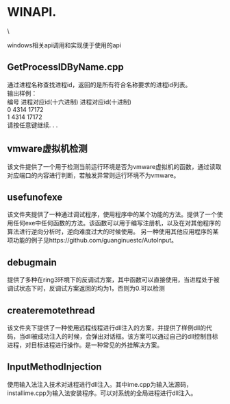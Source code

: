 # WINAPI.
\


windows相关api调用和实现便于使用的api
## GetProcessIDByName.cpp
通过进程名称查找进程id，返回的是所有符合名称要求的进程id列表。\
输出样例：\
编号    进程对应id(十六进制)    进程对应id(十进制)\
0       4314                    17172\
1       4314                    17172\
请按任意键继续. . .

## vmware虚拟机检测
该文件提供了一个用于检测当前运行环境是否为vmware虚拟机的函数，通过读取对应端口的内容进行判断，若触发异常则运行环境不为vmware。


## usefunofexe
该文件夹提供了一种通过调试程序，使用程序中的某个功能的方法。提供了一个使用任何exe中任何函数的方法。该函数可以用于编写注册机，以及在对其他程序的算法进行逆向分析时，逆向难度过大的时候使用。
另一种使用其他应用程序的某项功能的例子见https://github.com/guanginuestc/AutoInput。

## debugmain
提供了多种在ring3环境下的反调试方案，其中函数可以直接使用，当进程处于被调试状态下时，反调试方案返回的均为1，否则为0.可以检测
## createremotethread
该文件夹下提供了一种使用远程线程进行dll注入的方案，并提供了样例dll的代码，当dll被成功注入的时候，会弹出对话框。该方案可以通过自己的dll控制目标进程，对目标进程进行操作。是一种常见的外挂解决方案。

## InputMethodInjection
使用输入法注入技术对进程进行dll注入。其中ime.cpp为输入法源码，installime.cpp为输入法安装程序。可以对系统的全局进程进行dll注入。
